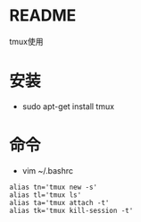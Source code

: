 # README

tmux使用

# 安装

* sudo apt-get install tmux

# 命令

* vim ~/.bashrc 

```
alias tn='tmux new -s'
alias tl='tmux ls'
alias ta='tmux attach -t'
alias tk='tmux kill-session -t'
```